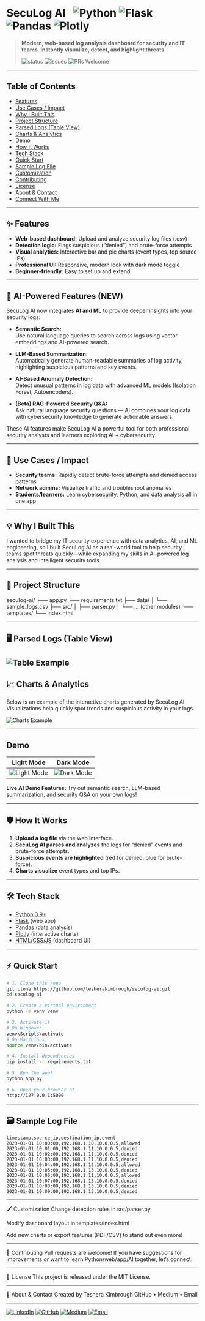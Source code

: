 # SecuLog AI &nbsp; ![Python](https://img.shields.io/badge/python-3.9+-blue?logo=python) ![Flask](https://img.shields.io/badge/Flask-web_app-success?logo=flask) ![Pandas](https://img.shields.io/badge/pandas-data_analysis-150458?logo=pandas) ![Plotly](https://img.shields.io/badge/plotly-charts-1f77b4?logo=plotly)

> **Modern, web-based log analysis dashboard for security and IT teams. Instantly visualize, detect, and highlight threats.**
>
> ![status](https://img.shields.io/badge/status-active-success) ![issues](https://img.shields.io/github/issues/tesherakimbrough/seculog-ai) ![PRs Welcome](https://img.shields.io/badge/PRs-welcome-brightgreen)

---

## Table of Contents

- [Features](#-features)
- [Use Cases / Impact](#-use-cases--impact)
- [Why I Built This](#-why-i-built-this)
- [Project Structure](#-project-structure)
- [Parsed Logs (Table View)](#️-parsed-logs-table-view)
- [Charts & Analytics](#-charts--analytics)
- [Demo](#demo)
- [How It Works](#-how-it-works)
- [Tech Stack](#-tech-stack)
- [Quick Start](#-quick-start)
- [Sample Log File](#-sample-log-file)
- [Customization](#️-customization)
- [Contributing](#-contributing)
- [License](#-license)
- [About & Contact](#-about--contact)
- [Connect With Me](#-connect-with-me)

---

## ✨ Features

- **Web-based dashboard:** Upload and analyze security log files (.csv)
- **Detection logic:** Flags suspicious (“denied”) and brute-force attempts
- **Visual analytics:** Interactive bar and pie charts (event types, top source IPs)
- **Professional UI:** Responsive, modern look with dark mode toggle
- **Beginner-friendly:** Easy to set up and extend

---

## 🤖 AI-Powered Features (NEW)

SecuLog AI now integrates **AI and ML** to provide deeper insights into your security logs:

- **Semantic Search:**  
  Use natural language queries to search across logs using vector embeddings and AI-powered search.

- **LLM-Based Summarization:**  
  Automatically generate human-readable summaries of log activity, highlighting suspicious patterns and key events.

- **AI-Based Anomaly Detection:**  
  Detect unusual patterns in log data with advanced ML models (Isolation Forest, Autoencoders).

- **(Beta) RAG-Powered Security Q&A:**  
  Ask natural language security questions — AI combines your log data with cybersecurity knowledge to generate actionable answers.

These AI features make SecuLog AI a powerful tool for both professional security analysts and learners exploring AI + cybersecurity.

---

## 🚨 Use Cases / Impact

- **Security teams:** Rapidly detect brute-force attempts and denied access patterns
- **Network admins:** Visualize traffic and troubleshoot anomalies
- **Students/learners:** Learn cybersecurity, Python, and data analysis all in one app

---

## 💡 Why I Built This

I wanted to bridge my IT security experience with data analytics, AI, and ML engineering,
so I built SecuLog AI as a real-world tool to help security teams spot threats quickly—while expanding my skills in AI-powered log analysis and intelligent security tools.

---

## 📂 Project Structure

seculog-ai/
├── app.py
├── requirements.txt
├── data/
│ └── sample_logs.csv
├── src/
│ ├── parser.py
│ └── ... (other modules)
└── templates/
└── index.html

---

## 🖥️ Parsed Logs (Table View)

![Table Example](screenshots/dashboard.png)
---
## 📈 Charts & Analytics

Below is an example of the interactive charts generated by SecuLog AI.  
Visualizations help quickly spot trends and suspicious activity in your logs.

![Charts Example](screenshots/charts.png)

---
## Demo

| Light Mode | Dark Mode |
|:----------:|:---------:|
| ![Light Mode](screenshots/lightmode.png) | ![Dark Mode](screenshots/darkmode.png) |

**Live AI Demo Features:** Try out semantic search, LLM-based summarization, and security Q&A on your own logs!

---
## 🛡️ How It Works

1. **Upload a log file** via the web interface.
2. **SecuLog AI parses and analyzes** the logs for “denied” events and brute-force attempts.
3. **Suspicious events are highlighted** (red for denied, blue for brute-force).
4. **Charts visualize** event types and top IPs.
---
## 🛠️ Tech Stack

- [Python 3.9+](https://www.python.org/)
- [Flask](https://flask.palletsprojects.com/) (web app)
- [Pandas](https://pandas.pydata.org/) (data analysis)
- [Plotly](https://plotly.com/python/) (interactive charts)
- [HTML/CSS/JS](https://developer.mozilla.org/en-US/docs/Web/HTML) (dashboard UI)
---
## ⚡ Quick Start

```bash
# 1. Clone this repo
git clone https://github.com/tesherakimbrough/seculog-ai.git
cd seculog-ai

# 2. Create a virtual environment
python -m venv venv

# 3. Activate it
# On Windows:
venv\Scripts\activate
# On Mac/Linux:
source venv/bin/activate

# 4. Install dependencies
pip install -r requirements.txt

# 5. Run the app!
python app.py

# 6. Open your browser at
http://127.0.0.1:5000
```

---

## 🗃️ Sample Log File

```csv
timestamp,source_ip,destination_ip,event
2023-01-01 10:00:00,192.168.1.10,10.0.0.5,allowed
2023-01-01 10:01:00,192.168.1.11,10.0.0.5,denied
2023-01-01 10:02:00,192.168.1.11,10.0.0.5,denied
2023-01-01 10:03:00,192.168.1.11,10.0.0.5,denied
2023-01-01 10:04:00,192.168.1.12,10.0.0.5,allowed
2023-01-01 10:05:00,192.168.1.13,10.0.0.5,denied
2023-01-01 10:06:00,192.168.1.11,10.0.0.5,allowed
2023-01-01 10:07:00,192.168.1.13,10.0.0.5,denied
2023-01-01 10:08:00,192.168.1.13,10.0.0.5,denied
2023-01-01 10:09:00,192.168.1.13,10.0.0.5,denied
```
---

🖌️ Customization
Change detection rules in src/parser.py

Modify dashboard layout in templates/index.html

Add new charts or export features (PDF/CSV) to stand out even more!

---

🤝 Contributing
Pull requests are welcome!
If you have suggestions for improvements or want to learn Python/web/app/AI together, let’s connect.

---

📝 License
This project is released under the MIT License.

---

🙋 About & Contact
Created by Teshera Kimbrough
GitHub • Medium • Email

---

[![LinkedIn](https://img.shields.io/badge/LinkedIn-Teshera%20Kimbrough-blue?logo=linkedin)](https://www.linkedin.com/in/tesherakimbrough/)
[![GitHub](https://img.shields.io/badge/GitHub-@tesherakimbrough-333?logo=github)](https://github.com/tesherakimbrough)
[![Medium](https://img.shields.io/badge/Medium-@tesherakimbrough-333?logo=medium)](https://medium.com/tesherakimbrough)
[![Email](https://img.shields.io/badge/Email-Contact_Me-informational?logo=gmail)](teshera.kimbrough@gmail.com)












